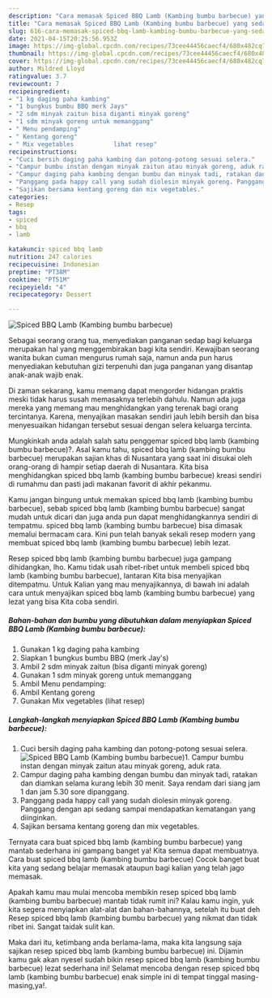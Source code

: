 ```yaml
---
description: "Cara memasak Spiced BBQ Lamb (Kambing bumbu barbecue) yang sedap dan Mudah Dibuat"
title: "Cara memasak Spiced BBQ Lamb (Kambing bumbu barbecue) yang sedap dan Mudah Dibuat"
slug: 616-cara-memasak-spiced-bbq-lamb-kambing-bumbu-barbecue-yang-sedap-dan-mudah-dibuat
date: 2021-04-15T20:25:56.953Z
image: https://img-global.cpcdn.com/recipes/73cee44456caecf4/680x482cq70/spiced-bbq-lamb-kambing-bumbu-barbecue-foto-resep-utama.jpg
thumbnail: https://img-global.cpcdn.com/recipes/73cee44456caecf4/680x482cq70/spiced-bbq-lamb-kambing-bumbu-barbecue-foto-resep-utama.jpg
cover: https://img-global.cpcdn.com/recipes/73cee44456caecf4/680x482cq70/spiced-bbq-lamb-kambing-bumbu-barbecue-foto-resep-utama.jpg
author: Mildred Lloyd
ratingvalue: 3.7
reviewcount: 7
recipeingredient:
- "1 kg daging paha kambing"
- "1 bungkus bumbu BBQ merk Jays"
- "2 sdm minyak zaitun bisa diganti minyak goreng"
- "1 sdm minyak goreng untuk memanggang"
- " Menu pendamping"
- " Kentang goreng"
- " Mix vegetables           lihat resep"
recipeinstructions:
- "Cuci bersih daging paha kambing dan potong-potong sesuai selera."
- "Campur bumbu instan dengan minyak zaitun atau minyak goreng, aduk rata."
- "Campur daging paha kambing dengan bumbu dan minyak tadi, ratakan dan diamkan selama kurang lebih 30 menit. Saya rendam dari siang jam 1 dan jam 5.30 sore dipanggang."
- "Panggang pada happy call yang sudah diolesin minyak goreng. Panggang dengan api sedang sampai mendapatkan kematangan yang diinginkan."
- "Sajikan bersama kentang goreng dan mix vegetables."
categories:
- Resep
tags:
- spiced
- bbq
- lamb

katakunci: spiced bbq lamb 
nutrition: 247 calories
recipecuisine: Indonesian
preptime: "PT38M"
cooktime: "PT51M"
recipeyield: "4"
recipecategory: Dessert

---
```



![Spiced BBQ Lamb (Kambing bumbu barbecue)](https://img-global.cpcdn.com/recipes/73cee44456caecf4/680x482cq70/spiced-bbq-lamb-kambing-bumbu-barbecue-foto-resep-utama.jpg)

Sebagai seorang orang tua, menyediakan panganan sedap bagi keluarga merupakan hal yang menggembirakan bagi kita sendiri. Kewajiban seorang  wanita bukan cuman mengurus rumah saja, namun anda pun harus menyediakan kebutuhan gizi terpenuhi dan juga panganan yang disantap anak-anak wajib enak.

Di zaman  sekarang, kamu memang dapat mengorder hidangan praktis meski tidak harus susah memasaknya terlebih dahulu. Namun ada juga mereka yang memang mau menghidangkan yang terenak bagi orang tercintanya. Karena, menyajikan masakan sendiri jauh lebih bersih dan bisa menyesuaikan hidangan tersebut sesuai dengan selera keluarga tercinta. 



Mungkinkah anda adalah salah satu penggemar spiced bbq lamb (kambing bumbu barbecue)?. Asal kamu tahu, spiced bbq lamb (kambing bumbu barbecue) merupakan sajian khas di Nusantara yang saat ini disukai oleh orang-orang di hampir setiap daerah di Nusantara. Kita bisa menghidangkan spiced bbq lamb (kambing bumbu barbecue) kreasi sendiri di rumahmu dan pasti jadi makanan favorit di akhir pekanmu.

Kamu jangan bingung untuk memakan spiced bbq lamb (kambing bumbu barbecue), sebab spiced bbq lamb (kambing bumbu barbecue) sangat mudah untuk dicari dan juga anda pun dapat menghidangkannya sendiri di tempatmu. spiced bbq lamb (kambing bumbu barbecue) bisa dimasak memalui bermacam cara. Kini pun telah banyak sekali resep modern yang membuat spiced bbq lamb (kambing bumbu barbecue) lebih lezat.

Resep spiced bbq lamb (kambing bumbu barbecue) juga gampang dihidangkan, lho. Kamu tidak usah ribet-ribet untuk membeli spiced bbq lamb (kambing bumbu barbecue), lantaran Kita bisa menyajikan ditempatmu. Untuk Kalian yang mau menyajikannya, di bawah ini adalah cara untuk menyajikan spiced bbq lamb (kambing bumbu barbecue) yang lezat yang bisa Kita coba sendiri.

<!--inarticleads1-->

##### Bahan-bahan dan bumbu yang dibutuhkan dalam menyiapkan Spiced BBQ Lamb (Kambing bumbu barbecue):

1. Gunakan 1 kg daging paha kambing
1. Siapkan 1 bungkus bumbu BBQ (merk Jay&#39;s)
1. Ambil 2 sdm minyak zaitun (bisa diganti minyak goreng)
1. Gunakan 1 sdm minyak goreng untuk memanggang
1. Ambil  Menu pendamping:
1. Ambil  Kentang goreng
1. Gunakan  Mix vegetables           (lihat resep)




<!--inarticleads2-->

##### Langkah-langkah menyiapkan Spiced BBQ Lamb (Kambing bumbu barbecue):

1. Cuci bersih daging paha kambing dan potong-potong sesuai selera.
<img src="https://img-global.cpcdn.com/steps/1c92e9fddcd0c08a/160x128cq70/spiced-bbq-lamb-kambing-bumbu-barbecue-langkah-memasak-1-foto.jpg" alt="Spiced BBQ Lamb (Kambing bumbu barbecue)">1. Campur bumbu instan dengan minyak zaitun atau minyak goreng, aduk rata.
1. Campur daging paha kambing dengan bumbu dan minyak tadi, ratakan dan diamkan selama kurang lebih 30 menit. Saya rendam dari siang jam 1 dan jam 5.30 sore dipanggang.
1. Panggang pada happy call yang sudah diolesin minyak goreng. Panggang dengan api sedang sampai mendapatkan kematangan yang diinginkan.
1. Sajikan bersama kentang goreng dan mix vegetables.




Ternyata cara buat spiced bbq lamb (kambing bumbu barbecue) yang mantab sederhana ini gampang banget ya! Kita semua dapat membuatnya. Cara buat spiced bbq lamb (kambing bumbu barbecue) Cocok banget buat kita yang sedang belajar memasak ataupun bagi kalian yang telah jago memasak.

Apakah kamu mau mulai mencoba membikin resep spiced bbq lamb (kambing bumbu barbecue) mantab tidak rumit ini? Kalau kamu ingin, yuk kita segera menyiapkan alat-alat dan bahan-bahannya, setelah itu buat deh Resep spiced bbq lamb (kambing bumbu barbecue) yang nikmat dan tidak ribet ini. Sangat taidak sulit kan. 

Maka dari itu, ketimbang anda berlama-lama, maka kita langsung saja sajikan resep spiced bbq lamb (kambing bumbu barbecue) ini. Dijamin kamu gak akan nyesel sudah bikin resep spiced bbq lamb (kambing bumbu barbecue) lezat sederhana ini! Selamat mencoba dengan resep spiced bbq lamb (kambing bumbu barbecue) enak simple ini di tempat tinggal masing-masing,ya!.

